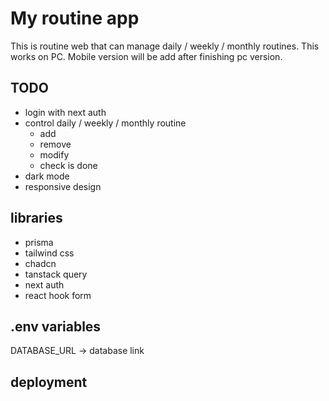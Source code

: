 # My routine app

This is routine web that can manage daily / weekly / monthly routines.
This works on PC. Mobile version will be add after finishing pc version.

## TODO

- login with next auth
- control daily / weekly / monthly routine
  - add
  - remove
  - modify
  - check is done
- dark mode
- responsive design

## libraries

- prisma
- tailwind css
- chadcn
- tanstack query
- next auth
- react hook form

## .env variables

DATABASE_URL -> database link

## deployment
